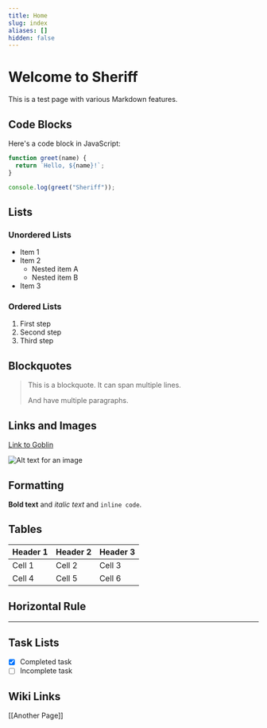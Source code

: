 ```yaml
---
title: Home
slug: index
aliases: []
hidden: false
---
```

# Welcome to Sheriff
This is a test page with various Markdown features.

## Code Blocks
Here's a code block in JavaScript:

```javascript
function greet(name) {
  return `Hello, ${name}!`;
}

console.log(greet("Sheriff"));
```

## Lists

### Unordered Lists
* Item 1
* Item 2
  * Nested item A
  * Nested item B
* Item 3

### Ordered Lists
1. First step
2. Second step
3. Third step

## Blockquotes
> This is a blockquote.
> It can span multiple lines.
>
> And have multiple paragraphs.

## Links and Images
[Link to Goblin](https://goblinlang.org/)

![Alt text for an image](https://example.com/image.jpg)

## Formatting
**Bold text** and *italic text* and `inline code`.

## Tables
| Header 1 | Header 2 | Header 3 |
|----------|----------|----------|
| Cell 1   | Cell 2   | Cell 3   |
| Cell 4   | Cell 5   | Cell 6   |

## Horizontal Rule

---

## Task Lists
- [x] Completed task
- [ ] Incomplete task

## Wiki Links
[[Another Page]]